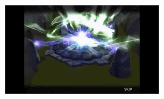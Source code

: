 <p align="center">
  <img src="summoners-war-lightning-summoners-war.gif" alt="Coding" width="800px" />
</p>

